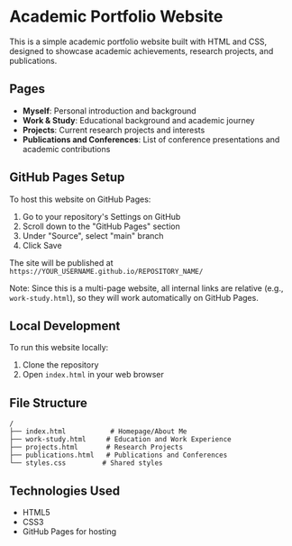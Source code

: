 # Academic Portfolio Website

This is a simple academic portfolio website built with HTML and CSS, designed to showcase academic achievements, research projects, and publications.

## Pages

- **Myself**: Personal introduction and background
- **Work & Study**: Educational background and academic journey
- **Projects**: Current research projects and interests
- **Publications and Conferences**: List of conference presentations and academic contributions

## GitHub Pages Setup

To host this website on GitHub Pages:

1. Go to your repository's Settings on GitHub
2. Scroll down to the "GitHub Pages" section
3. Under "Source", select "main" branch
4. Click Save

The site will be published at `https://YOUR_USERNAME.github.io/REPOSITORY_NAME/`

Note: Since this is a multi-page website, all internal links are relative (e.g., `work-study.html`), so they will work automatically on GitHub Pages.

## Local Development

To run this website locally:

1. Clone the repository
2. Open `index.html` in your web browser

## File Structure

```
/
├── index.html           # Homepage/About Me
├── work-study.html     # Education and Work Experience
├── projects.html       # Research Projects
├── publications.html   # Publications and Conferences
└── styles.css         # Shared styles
```

## Technologies Used

- HTML5
- CSS3
- GitHub Pages for hosting
